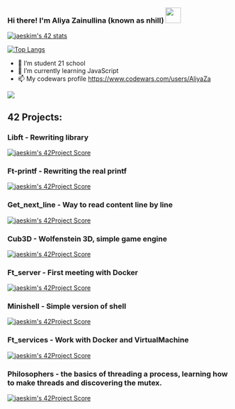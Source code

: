 ### Hi there! I'm Aliya Zainullina (known as nhill) <img src=https://user-images.githubusercontent.com/1303154/88677602-1635ba80-d120-11ea-84d8-d263ba5fc3c0.gif width="35">

[![jaeskim's 42 stats](https://badge42.herokuapp.com/api/stats/nhill?privacyEmail=true)](https://www.42.fr/)

[![Top Langs](https://github-readme-stats.vercel.app/api/top-langs/?username=AliyaZa&layout=compact)](https://github.com/anuraghazra/github-readme-stats)

- 🔭 I’m student 21 school
- 🌱 I’m currently learning JavaScript
- 📫 My codewars profile https://www.codewars.com/users/AliyaZa
<img src=https://www.codewars.com/users/AliyaZa/badges/small>

## 42 Projects:
### Libft - Rewriting library
[![jaeskim's 42Project Score](https://badge42.herokuapp.com/api/project/nhill/Libft)](https://github.com/AliyaZa/Libft)

### Ft-printf - Rewriting the real printf
[![jaeskim's 42Project Score](https://badge42.herokuapp.com/api/project/nhill/ft_printf)](https://github.com/AliyaZa/ft_printf)

### Get_next_line - Way to read content line by line
[![jaeskim's 42Project Score](https://badge42.herokuapp.com/api/project/nhill/get_next_line)](https://github.com/AliyaZa/get_next_line)

### Cub3D - Wolfenstein 3D, simple game engine
[![jaeskim's 42Project Score](https://badge42.herokuapp.com/api/project/nhill/cub3d)](https://github.com/AliyaZa/cub3D)

### Ft_server - First meeting with Docker
[![jaeskim's 42Project Score](https://badge42.herokuapp.com/api/project/nhill/ft_server)](https://github.com/AliyaZa/ft_server)

### Minishell - Simple version of shell
[![jaeskim's 42Project Score](https://badge42.herokuapp.com/api/project/nhill/minishell)](https://github.com/AliyaZa/minishell)

### Ft_services - Work with Docker and VirtualMachine
[![jaeskim's 42Project Score](https://badge42.herokuapp.com/api/project/nhill/ft_services)](https://github.com/AliyaZa/ft_services)

### Philosophers - the basics of threading a process, learning how to make threads and discovering the mutex.
[![jaeskim's 42Project Score](https://badge42.herokuapp.com/api/project/nhill/philosophers)](https://github.com/AliyaZa/Philosophers)

<!--
**AliyaZa/AliyaZa** is a ✨ _special_ ✨ repository because its `README.md` (this file) appears on your GitHub profile.

Here are some ideas to get you started:-->


